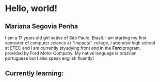 # Hello, world!

## Mariana Segovia Penha 

I am a 17 years old girl native of São Paulo, Brazil.
I am starting my first semester of computer science at "Impacta" college, I attended high school at ETEC and I am currently styudying front end in the **Ford <ENTER>** program, provided by Ford Motor Company. My native language is brazilian portuguese but I also speak english fluently!

## Currently learning:

